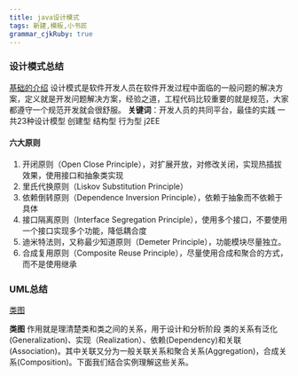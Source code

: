 ```yaml
---
title: java设计模式
tags: 新建,模板,小书匠
grammar_cjkRuby: true
---
```

### 设计模式总结
[基础的介绍][1]
设计模式是软件开发人员在软件开发过程中面临的一般问题的解决方案，定义就是开发问题解决方案，经验之道，工程代码比较重要的就是规范，大家都遵守一个规范开发就会很舒服。
**关键词**：开发人员的共同平台，最佳的实践
一共23种设计模型
创建型
结构型
行为型
j2EE
#### 六大原则

 1. 开闭原则（Open Close Principle），对扩展开放，对修改关闭，实现热插拔效果，使用接口和抽象类实现
 2. 里氏代换原则（Liskov Substitution Principle）
 3. 依赖倒转原则（Dependence Inversion Principle），依赖于抽象而不依赖于具体
 4. 接口隔离原则（Interface Segregation Principle），使用多个接口，不要使用一个接口实现多个功能，降低耦合度
 5. 迪米特法则，又称最少知道原则（Demeter Principle），功能模块尽量独立。
 6. 合成复用原则（Composite Reuse Principle），尽量使用合成和聚合的方式，而不是使用继承

### UML总结

[类图][2]

**类图**
作用就是理清楚类和类之间的关系，用于设计和分析阶段
类的关系有泛化(Generalization)、实现（Realization）、依赖(Dependency)和关联(Association)。其中关联又分为一般关联关系和聚合关系(Aggregation)，合成关系(Composition)。下面我们结合实例理解这些关系。


  [1]: http://www.runoob.com/design-pattern/design-pattern-intro.html
  [2]: http://www.uml.org.cn/oobject/201104212.asp